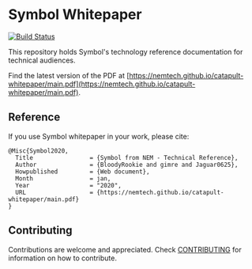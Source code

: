 # Symbol Whitepaper

[![Build Status](https://travis-ci.com/nemtech/catapult-whitepaper.svg?branch=main)](https://travis-ci.com/nemtech/catapult-whitepaper)

This repository holds Symbol's technology reference documentation for technical audiences.

Find the latest version of the PDF at [https://nemtech.github.io/catapult-whitepaper/main.pdf](https://nemtech.github.io/catapult-whitepaper/main.pdf).

## Reference

If you use Symbol whitepaper in your work, please cite:

```
@Misc{Symbol2020,
  Title                = {Symbol from NEM - Technical Reference},
  Author               = {BloodyRookie and gimre and Jaguar0625},
  Howpublished         = {Web document},
  Month                = jan,
  Year                 = "2020",
  URL                  = {https://nemtech.github.io/catapult-whitepaper/main.pdf}
}
```

## Contributing

Contributions are welcome and appreciated. Check [CONTRIBUTING](CONTRIBUTING.md) for information on how to contribute.
